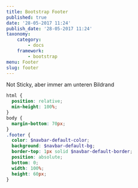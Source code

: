 ```yaml
---
title: Bootstrap Footer
published: true
date: '28-05-2017 11:24'
publish_date: '28-05-2017 11:24'
taxonomy:
    category:
        - docs
    framework: 
        - bootstrap
menu: Footer
slug: footer
---
```


Not Sticky, aber immer am unteren Bildrand

```scss
html {
  position: relative;
  min-height: 100%;
}
body {
  margin-bottom: 70px;
}
.footer {
  color: $navbar-default-color;
  background: $navbar-default-bg;
  border-top: 1px solid $navbar-default-border;
  position: absolute;
  bottom: 0;
  width: 100%;
  height: 60px;
}
```
